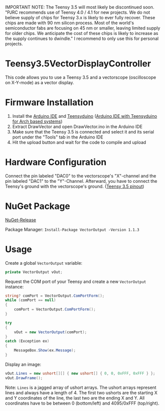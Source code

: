 IMPORTANT NOTE: The Teensy 3.5 will most likely be discontinued soon. "PJRC recommends use of Teensy 4.0 / 4.1 for new projects. We do not believe supply of chips for Teensy 3.x is likely to ever fully recover. These chips are made with 90 nm silicon process. Most of the world's semiconductor fabs are focusing on 45 nm or smaller, leaving limited supply for older chips. We anticipate the cost of these chips is likely to increase as the supply continues to dwindle."
I recommend to only use this for personal projects.

# Teensy3.5VectorDisplayController
This code allows you to use a Teensy 3.5 and a vectorscope (oscilloscope on X-Y-mode) as a vector display.

# Firmware Installation

1. Install the [Arduino IDE](https://www.arduino.cc/en/software) and [Teensyduino](https://www.pjrc.com/teensy/teensyduino.html) ([Arduino IDE with Teensyduino for Arch based systems](https://aur.archlinux.org/packages/teensyduino))
2. Extract DrawVector and open DrawVector.ino in the Arduino IDE
3. Make sure that the Teensy 3.5 is connected and select it and its serial port under the "Tools" tab in the Arduino IDE
4. Hit the upload button and wait for the code to compile and upload

# Hardware Configuration
Connect the pin labeled "DAC0" to the vectorscope's "X"-channel and the pin labeled "DAC1" to the "Y"-Channel. Afterward, you have to connect the Teensy's ground with the vectorscope's ground. ([Teensy 3.5 pinout](https://www.pjrc.com/teensy/card8a_rev3_web.pdf))

# NuGet Package
[NuGet-Release](https://www.nuget.org/packages/VectorOutput/)

Package Manager: ```Install-Package VectorOutput -Version 1.1.3```

# Usage
Create a global ```VectorOutput``` variable:
```cs
private VectorOutput vOut;
```
Request the COM port of your Teensy and create a new ```VectorOutput``` instance:
```cs
string? comPort = VectorOutput.ComPortForm();
while (comPort == null)
{
    comPort = VectorOutput.ComPortForm();
}

try
{
    vOut = new VectorOutput(comPort);
}
catch (Exception ex)
{
    MessageBox.Show(ex.Message);
}
```
Display an image:
```cs
vOut.Lines = new ushort[][] { new ushort[] { 0, 0, 0xFFF, 0xFFF } };
vOut.DrawFrame();
```
Note: ```Lines``` is a jagged array of ushort arrays. The ushort arrays represent lines and always have a length of 4. The first two ushorts are the starting X and Y coordinates of the line, the last two are the ending X and Y. All coordinates have to be between 0 (bottom/left) and 4095/0xFFF (top/right).
